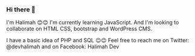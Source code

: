 ### Hi there 👋
I'm Halimah 😊😊
I'm currently learning JavaScript.
And I'm looking to collaborate on HTML CSS, bootstrap and WordPress CMS.

I have a basic idea of PHP and SQL 😉😉
Feel free to reach me on Twitter: @devhalimah and on Facebook: Halimah Dev
<!--
**devhalimah/devhalimah** is a ✨ _special_ ✨ repository because its `README.md` (this file) appears on your GitHub profile.

Here are some ideas to get you started:

- 🔭 I’m currently working on challenges from frontendmentor.io
- 🌱 I’m currently learning JavaScript
- 👯 I’m looking to collaborate on HTML CSS and Bootstrap
- 🤔 I’m looking for help with JavaScript, PHP and SQL.
- 💬 Ask me about ...
- 📫 How to reach me: twitter: @devhalimah Facebook: Halimah Dev
- 😄 Pronouns: She

-->
